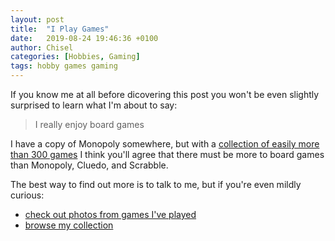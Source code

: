 ```yaml
---
layout: post
title:  "I Play Games"
date:   2019-08-24 19:46:36 +0100
author: Chisel
categories: [Hobbies, Gaming]
tags: hobby games gaming
---
```

If you know me at all before dicovering this post you won't be even slightly
surprised to learn what I'm about to say:

> I really enjoy board games

I have a copy of Monopoly somewhere, but with a [collection of easily more
than 300 games][chisel-games] I think you'll agree that there must be more to
board games than Monopoly, Cluedo, and Scrabble.

The best way to find out more is to talk to me, but if you're even mildly
curious:

* [check out photos from games I've played][games-photos]
* [browse my collection][chisel-games]

[chisel-games]: http://chisel.pm/base-games
[games-photos]: https://goo.gl/photos/H1j52usS8Hiwt8fN9
